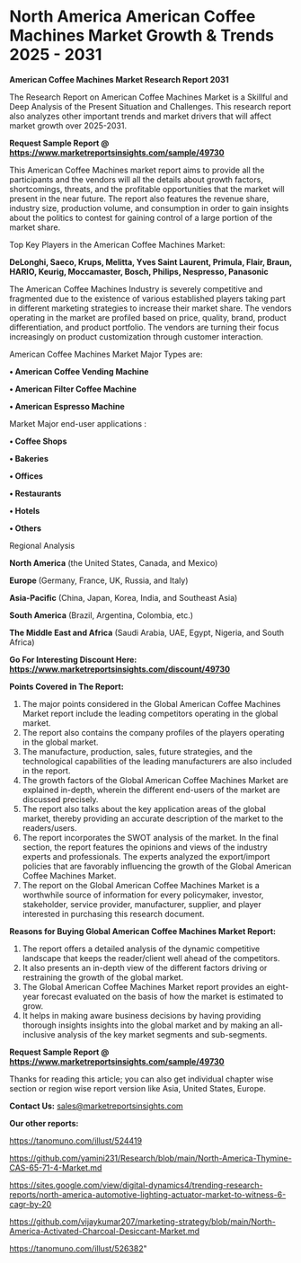 # North America American Coffee Machines Market Growth & Trends 2025 - 2031

<strong>American Coffee Machines Market Research Report 2031</strong>

The Research Report on American Coffee Machines Market is a Skillful and Deep Analysis of the Present Situation and Challenges. This research report also analyzes other important trends and market drivers that will affect market growth over 2025-2031.

<strong>Request Sample Report @ <a href=https://www.marketreportsinsights.com/sample/49730>https://www.marketreportsinsights.com/sample/49730</a></strong>

This American Coffee Machines market report aims to provide all the participants and the vendors will all the details about growth factors, shortcomings, threats, and the profitable opportunities that the market will present in the near future. The report also features the revenue share, industry size, production volume, and consumption in order to gain insights about the politics to contest for gaining control of a large portion of the market share.

Top Key Players in the American Coffee Machines Market:

<strong>DeLonghi, Saeco, Krups, Melitta, Yves Saint Laurent, Primula, Flair, Braun, HARIO, Keurig, Moccamaster, Bosch, Philips, Nespresso, Panasonic</strong>

The American Coffee Machines Industry is severely competitive and fragmented due to the existence of various established players taking part in different marketing strategies to increase their market share. The vendors operating in the market are profiled based on price, quality, brand, product differentiation, and product portfolio. The vendors are turning their focus increasingly on product customization through customer interaction.

American Coffee Machines Market Major Types are:

<strong>•  American Coffee Vending Machine

•  American Filter Coffee Machine

•  American Espresso Machine</strong>

Market Major end-user applications :

<strong>•  Coffee Shops

•  Bakeries

•  Offices

•  Restaurants

•  Hotels

•  Others</strong>

Regional Analysis

</u><strong><b>North America</b></strong> (the United States, Canada, and Mexico)

<strong><b>Europe </b></strong>(Germany, France, UK, Russia, and Italy)

<strong><b>Asia-Pacific</b></strong> (China, Japan, Korea, India, and Southeast Asia)

<strong><b>South America</b></strong> (Brazil, Argentina, Colombia, etc.)

<strong><b>The Middle East and Africa</b></strong> (Saudi Arabia, UAE, Egypt, Nigeria, and South Africa)

<strong>Go For Interesting Discount Here: <a href=https://www.marketreportsinsights.com/discount/49730>https://www.marketreportsinsights.com/discount/49730</a></strong>

<strong>Points Covered in The Report:</strong>
<ol>
  <li>The major points considered in the Global American Coffee Machines Market report include the leading competitors operating in the global market.</li>
  <li>The report also contains the company profiles of the players operating in the global market.</li>
  <li>The manufacture, production, sales, future strategies, and the technological capabilities of the leading manufacturers are also included in the report.</li>
  <li>The growth factors of the Global American Coffee Machines Market are explained in-depth, wherein the different end-users of the market are discussed precisely.</li>
  <li>The report also talks about the key application areas of the global market, thereby providing an accurate description of the market to the readers/users.</li>
  <li>The report incorporates the SWOT analysis of the market. In the final section, the report features the opinions and views of the industry experts and professionals. The experts analyzed the export/import policies that are favorably influencing the growth of the Global American Coffee Machines Market.</li>
  <li>The report on the Global American Coffee Machines Market is a worthwhile source of information for every policymaker, investor, stakeholder, service provider, manufacturer, supplier, and player interested in purchasing this research document.</li>
</ol>
<strong>Reasons for Buying Global American Coffee Machines Market Report:</strong>

<ol>
  <li>The report offers a detailed analysis of the dynamic competitive landscape that keeps the reader/client well ahead of the competitors.</li>
  <li>It also presents an in-depth view of the different factors driving or restraining the growth of the global market.</li>
  <li>The Global American Coffee Machines Market report provides an eight-year forecast evaluated on the basis of how the market is estimated to grow.</li>
  <li>It helps in making aware business decisions by having providing thorough insights insights into the global market and by making an all-inclusive analysis of the key market segments and sub-segments.</li>
</ol>
<strong>Request Sample Report @ <a href=https://www.marketreportsinsights.com/sample/49730>https://www.marketreportsinsights.com/sample/49730</a></strong>


Thanks for reading this article; you can also get individual chapter wise section or region wise report version like Asia, United States, Europe.

<strong>Contact Us:</strong>
sales@marketreportsinsights.com

<strong>Our other reports:</strong>

<a href=https://tanomuno.com/illust/524419>https://tanomuno.com/illust/524419</a>

<a href=https://github.com/yamini231/Research/blob/main/North-America-Thymine-CAS-65-71-4-Market.md>https://github.com/yamini231/Research/blob/main/North-America-Thymine-CAS-65-71-4-Market.md</a>

<a href=https://sites.google.com/view/digital-dynamics4/trending-research-reports/north-america-automotive-lighting-actuator-market-to-witness-6-cagr-by-20>https://sites.google.com/view/digital-dynamics4/trending-research-reports/north-america-automotive-lighting-actuator-market-to-witness-6-cagr-by-20</a>

<a href=https://github.com/vijaykumar207/marketing-strategy/blob/main/North-America-Activated-Charcoal-Desiccant-Market.md>https://github.com/vijaykumar207/marketing-strategy/blob/main/North-America-Activated-Charcoal-Desiccant-Market.md</a>

<a href=https://tanomuno.com/illust/526382>https://tanomuno.com/illust/526382</a>"
